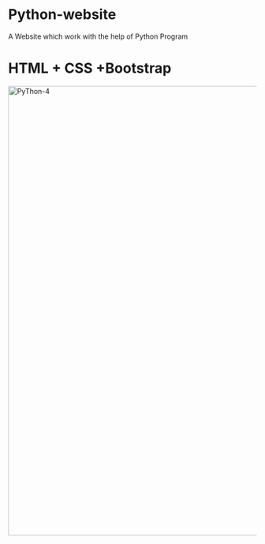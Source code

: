 # Python-website
A Website which work with the help of Python Program
# HTML + CSS +Bootstrap

<img width="854" height="911" alt="PyThon-4" src="https://github.com/user-attachments/assets/b4ad048f-a640-4d27-aaa2-3815212af5ff" />

